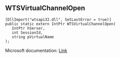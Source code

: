 ## WTSVirtualChannelOpen

```
[DllImport("wtsapi32.dll", SetLastError = true)]
public static extern IntPtr WTSVirtualChannelOpen(
   IntPtr hServer,
   int SessionId,
   string pVirtualName
);
```

Microsoft documentation: [Link](https://docs.microsoft.com/en-us/windows/win32/api/wtsapi32/nf-wtsapi32-wtsvirtualchannelopen)
